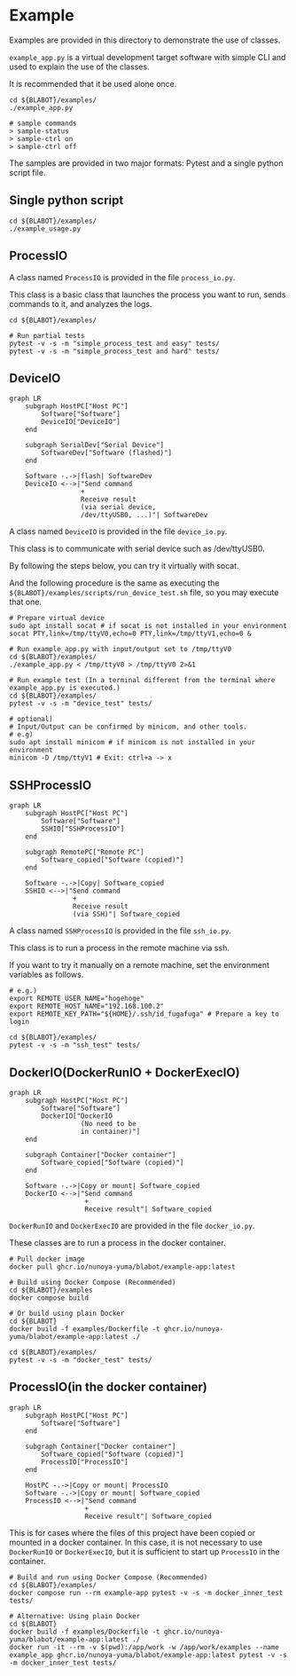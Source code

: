# Example

Examples are provided in this directory to demonstrate the use of classes.

`example_app.py` is a virtual development target software with simple CLI and used to explain the use of the classes.

It is recommended that it be used alone once.

```shell
cd ${BLABOT}/examples/
./example_app.py

# sample commands
> sample-status
> sample-ctrl on
> sample-ctrl off
```

The samples are provided in two major formats: Pytest and a single python script file.

## Single python script

```shell
cd ${BLABOT}/examples/
./example_usage.py
```

## ProcessIO

A class named `ProcessIO` is provided in the file `process_io.py`.

This class is a basic class that launches the process you want to run, sends commands to it, and analyzes the logs.

```shell
cd ${BLABOT}/examples/

# Run partial tests
pytest -v -s -m "simple_process_test and easy" tests/
pytest -v -s -m "simple_process_test and hard" tests/
```

## DeviceIO

```mermaid
graph LR
    subgraph HostPC["Host PC"]
        Software["Software"]
        DeviceIO["DeviceIO"]
    end

    subgraph SerialDev["Serial Device"]
        SoftwareDev["Software (flashed)"]
    end

    Software -.->|flash| SoftwareDev
    DeviceIO <-->|"Send command
                  +
                  Receive result
                  (via serial device,
                  /dev/ttyUSB0, ...)"| SoftwareDev
```

A class named `DeviceIO` is provided in the file `device_io.py`.

This class is to communicate with serial device such as /dev/ttyUSB0.

By following the steps below, you can try it virtually with socat.

And the following procedure is the same as executing the `${BLABOT}/examples/scripts/run_device_test.sh` file, so you may execute that one.

```shell
# Prepare virtual device
sudo apt install socat # if socat is not installed in your environment
socat PTY,link=/tmp/ttyV0,echo=0 PTY,link=/tmp/ttyV1,echo=0 &

# Run example_app.py with input/output set to /tmp/ttyV0
cd ${BLABOT}/examples/
./example_app.py < /tmp/ttyV0 > /tmp/ttyV0 2>&1

# Run example test (In a terminal different from the terminal where example_app.py is executed.)
cd ${BLABOT}/examples/
pytest -v -s -m "device_test" tests/

# optional)
# Input/Output can be confirmed by minicom, and other tools.
# e.g)
sudo apt install minicom # if minicom is not installed in your environment
minicom -D /tmp/ttyV1 # Exit: ctrl+a -> x
```

## SSHProcessIO

```mermaid
graph LR
    subgraph HostPC["Host PC"]
        Software["Software"]
        SSHIO["SSHProcessIO"]
    end

    subgraph RemotePC["Remote PC"]
        Software_copied["Software (copied)"]
    end

    Software -.->|Copy| Software_copied
    SSHIO <-->|"Send command
                +
                Receive result
                (via SSH)"| Software_copied
```

A class named `SSHProcessIO` is provided in the file `ssh_io.py`.

This class is to run a process in the remote machine via ssh.

If you want to try it manually on a remote machine, set the environment variables as follows.

```shell
# e.g.)
export REMOTE_USER_NAME="hogehoge"
export REMOTE_HOST_NAME="192.168.100.2"
export REMOTE_KEY_PATH="${HOME}/.ssh/id_fugafuga" # Prepare a key to login

cd ${BLABOT}/examples/
pytest -v -s -m "ssh_test" tests/
```

## DockerIO(DockerRunIO + DockerExecIO)

```mermaid
graph LR
    subgraph HostPC["Host PC"]
        Software["Software"]
        DockerIO["DockerIO
                  (No need to be
                  in container)"]
    end

    subgraph Container["Docker container"]
        Software_copied["Software (copied)"]
    end

    Software -.->|Copy or mount| Software_copied
    DockerIO <-->|"Send command
                   +
                   Receive result"| Software_copied
```

`DockerRunIO` and `DockerExecIO` are provided in the file `docker_io.py`.

These classes are to run a process in the docker container.

```shell
# Pull docker image
docker pull ghcr.io/nunoya-yuma/blabot/example-app:latest

# Build using Docker Compose (Recommended)
cd ${BLABOT}/examples
docker compose build

# Or build using plain Docker
cd ${BLABOT}
docker build -f examples/Dockerfile -t ghcr.io/nunoya-yuma/blabot/example-app:latest ./

cd ${BLABOT}/examples/
pytest -v -s -m "docker_test" tests/
```

## ProcessIO(in the docker container)

```mermaid
graph LR
    subgraph HostPC["Host PC"]
        Software["Software"]
    end

    subgraph Container["Docker container"]
        Software_copied["Software (copied)"]
        ProcessIO["ProcessIO"]
    end

    HostPC -.->|Copy or mount| ProcessIO
    Software -.->|Copy or mount| Software_copied
    ProcessIO <-->|"Send command
                   +
                   Receive result"| Software_copied
```

This is for cases where the files of this project have been copied or mounted in a docker container.
In this case, it is not necessary to use `DockerRunIO` or `DockerExecIO`, but it is sufficient to start up `ProcessIO` in the container.

```shell
# Build and run using Docker Compose (Recommended)
cd ${BLABOT}/examples/
docker compose run --rm example-app pytest -v -s -m docker_inner_test tests/

# Alternative: Using plain Docker
cd ${BLABOT}
docker build -f examples/Dockerfile -t ghcr.io/nunoya-yuma/blabot/example-app:latest ./
docker run -it --rm -v $(pwd):/app/work -w /app/work/examples --name example_app ghcr.io/nunoya-yuma/blabot/example-app:latest pytest -v -s -m docker_inner_test tests/
```
